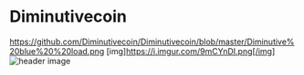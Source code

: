 # Diminutivecoin
https://github.com/Diminutivecoin/Diminutivecoin/blob/master/Diminutive%20blue%20%20load.png
[img]https://i.imgur.com/9mCYnDI.png[/img]
![header image](https://raw.github.com/KrisKasprzak/ILI9341_t3_controls/master/Equalizer.jpg)
